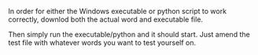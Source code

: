 In order for either the Windows executable or python script to work correctly, downlod both the actual word and executable file.

Then simply run the executable/python and it should start. Just amend the test file with whatever words you want to test yourself on.
